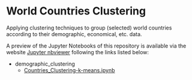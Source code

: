 # World Countries Clustering
Applying clustering techniques to group (selected) world countries according to their demographic, economical, etc. data.

A preview of the Jupyter Notebooks of this repository is available via the website [Jupyter nbviewer](https://nbviewer.jupyter.org) following the links listed below:
- demographic_clustering
  - [Countries_Clustering-k-means.ipynb](https://nbviewer.jupyter.org/github/angelodm/Countries_Clustering/blob/master/demographic_clustering/Countries_Clustering-k-means.ipynb)
